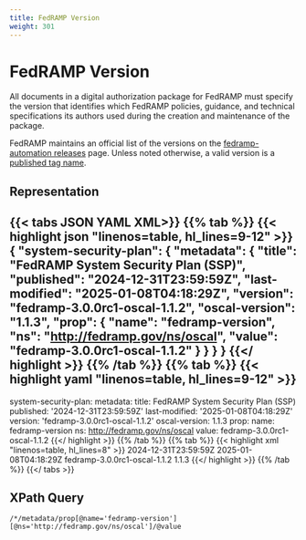 ```yaml
---
title: FedRAMP Version
weight: 301
---
```


# FedRAMP Version

All documents in a digital authorization package for FedRAMP must specify the version that identifies which FedRAMP policies, guidance, and 
technical specifications its authors used during the creation and maintenance of the package.

FedRAMP maintains an official list of the versions on the [fedramp-automation releases](https://github.com/GSA/fedramp-automation/releases) page. 
Unless noted otherwise, a valid version is a [published tag name](https://github.com/GSA/fedramp-automation/tags).


## Representation

{{< tabs JSON YAML XML>}}
{{% tab %}}
{{< highlight json "linenos=table, hl_lines=9-12" >}}
{
    "system-security-plan": {
        "metadata": {
            "title": "FedRAMP System Security Plan (SSP)",
            "published": "2024-12-31T23:59:59Z",
            "last-modified": "2025-01-08T04:18:29Z",
            "version": "fedramp-3.0.0rc1-oscal-1.1.2",
            "oscal-version": "1.1.3",
            "prop": {
                "name": "fedramp-version",
                "ns": "http://fedramp.gov/ns/oscal",
                "value": "fedramp-3.0.0rc1-oscal-1.1.2"
            }
        }
    }
}
{{</ highlight >}}
{{% /tab %}}
{{% tab %}}
{{< highlight yaml "linenos=table, hl_lines=9-12" >}}
---
system-security-plan:
  metadata:
    title: FedRAMP System Security Plan (SSP)
    published: '2024-12-31T23:59:59Z'
    last-modified: '2025-01-08T04:18:29Z'
    version: 'fedramp-3.0.0rc1-oscal-1.1.2'
    oscal-version: 1.1.3
    prop:
      name: fedramp-version
      ns: http://fedramp.gov/ns/oscal
      value: fedramp-3.0.0rc1-oscal-1.1.2
{{</ highlight >}}
{{% /tab %}}
{{% tab %}}
{{< highlight xml "linenos=table, hl_lines=8" >}}
<system-security-plan>
    <metadata>
        <title>FedRAMP System Security Plan (SSP)</title>
        <published>2024-12-31T23:59:59Z</published>
        <last-modified>2025-01-08T04:18:29Z</last-modified>
        <version>fedramp-3.0.0rc1-oscal-1.1.2</version>
        <oscal-version>1.1.3</oscal-version>
        <prop name="fedramp-version" ns="http://fedramp.gov/ns/oscal" value="fedramp-3.0.0rc1-oscal-1.1.2"/>
    </metadata>
</system-security-plan>
{{</ highlight >}}
{{% /tab %}}
{{</ tabs >}}


## XPath Query

`/*/metadata/prop[@name='fedramp-version'][@ns='http://fedramp.gov/ns/oscal']/@value`


